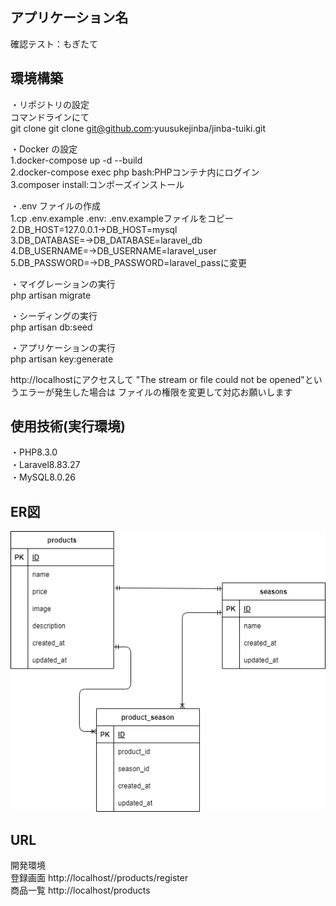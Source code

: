 ## アプリケーション名
確認テスト：もぎたて


## 環境構築  

・リポジトリの設定  
コマンドラインにて  
git clone git clone git@github.com:yuusukejinba/jinba-tuiki.git  

・Docker の設定  
1.docker-compose up -d --build  
2.docker-compose exec php bash:PHPコンテナ内にログイン  
3.composer install:コンポーズインストール  

・.env ファイルの作成  
1.cp .env.example .env: .env.exampleファイルをコピー  
2.DB_HOST=127.0.0.1→DB_HOST=mysql  
3.DB_DATABASE=→DB_DATABASE=laravel_db  
4.DB_USERNAME=→DB_USERNAME=laravel_user  
5.DB_PASSWORD=→DB_PASSWORD=laravel_passに変更

・マイグレーションの実行  
php artisan migrate  

・シーディングの実行  
php artisan db:seed

・アプリケーションの実行  
php artisan key:generate  

http://localhostにアクセスして
"The stream or file could not be opened"というエラーが発生した場合は
ファイルの権限を変更して対応お願いします  

## 使用技術(実行環境)  
・PHP8.3.0  
・Laravel8.83.27  
・MySQL8.0.26  


## ER図
![ER図](ER.drawio.png)

## URL  
開発環境  
登録画面 http://localhost//products/register  
商品一覧 http://localhost/products  
